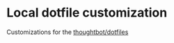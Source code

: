 # Local dotfile customization

Customizations for the
[thoughtbot/dotfiles](https://github.com/thoughtbot/dotfiles)
